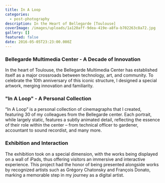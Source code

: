 ```yaml
---
title: In A Loop
categories:
  - post-photography
description: In the Heart of Bellegarde [Toulouse]
coverImage: /images/uploads/1a120aff-9dea-419e-a8fa-b702263c8a72.jpg
gallery: []
featured: false
date: 2016-05-05T23:23:00.000Z
---
```

### Bellegarde Multimedia Center - A Decade of Innovation
In the heart of Toulouse, the Bellegarde Multimedia Center has established itself as a major crossroads between technology, art, and community. To celebrate the 10th anniversary of this iconic structure, I designed a special artwork, merging innovation and familiarity.

### "In A Loop" - A Personal Collection
“In A Loop” is a personal collection of cinemagraphs that I created, featuring 30 of my colleagues from the Bellegarde center. Each portrait, while largely static, features a subtly animated detail, reflecting the essence of their role within the center – from technical officer to gardener, accountant to sound recordist, and many more. 

### Exhibition and Interaction
The exhibition took on a special dimension, with the works being displayed on a wall of iPads, thus offering visitors an immersive and interactive experience. This project had the honor of being presented alongside works by recognized artists such as Grégory Chatonsky and François Donato, marking a memorable step in my journey as a digital artist.
